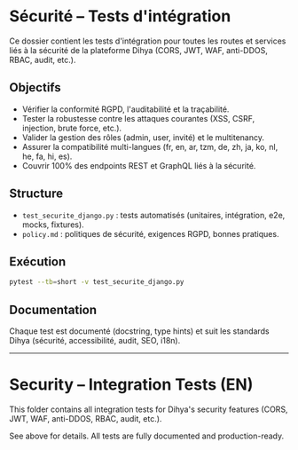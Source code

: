 # Sécurité – Tests d'intégration

Ce dossier contient les tests d'intégration pour toutes les routes et services liés à la sécurité de la plateforme Dihya (CORS, JWT, WAF, anti-DDOS, RBAC, audit, etc.).

## Objectifs
- Vérifier la conformité RGPD, l'auditabilité et la traçabilité.
- Tester la robustesse contre les attaques courantes (XSS, CSRF, injection, brute force, etc.).
- Valider la gestion des rôles (admin, user, invité) et le multitenancy.
- Assurer la compatibilité multi-langues (fr, en, ar, tzm, de, zh, ja, ko, nl, he, fa, hi, es).
- Couvrir 100% des endpoints REST et GraphQL liés à la sécurité.

## Structure
- `test_securite_django.py` : tests automatisés (unitaires, intégration, e2e, mocks, fixtures).
- `policy.md` : politiques de sécurité, exigences RGPD, bonnes pratiques.

## Exécution
```bash
pytest --tb=short -v test_securite_django.py
```

## Documentation
Chaque test est documenté (docstring, type hints) et suit les standards Dihya (sécurité, accessibilité, audit, SEO, i18n).

---

# Security – Integration Tests (EN)

This folder contains all integration tests for Dihya's security features (CORS, JWT, WAF, anti-DDOS, RBAC, audit, etc.).

See above for details. All tests are fully documented and production-ready.

